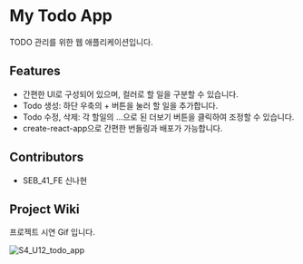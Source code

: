 # My Todo App

TODO 관리를 위한 웹 애플리케이션입니다.

## Features

-   간편한 UI로 구성되어 있으며, 컬러로 할 일을 구분할 수 있습니다.
-   Todo 생성: 하단 우축의 + 버튼을 눌러 할 일을 추가합니다.
-   Todo 수정, 삭제: 각 할일의 ...으로 된 더보기 버튼을 클릭하여 조정할 수 있습니다.
-   create-react-app으로 간편한 번들링과 배포가 가능합니다.

## Contributors

-   SEB_41_FE 신나현

## Project Wiki

프로젝트 시연 Gif 입니다.

![S4_U12_todo_app](https://user-images.githubusercontent.com/35826626/208032061-db79c34d-e0aa-4d12-8cdd-1e9be390318c.gif)
